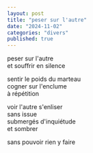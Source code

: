 ```yaml
---
layout: post
title: "peser sur l'autre"
date: "2024-11-02"
categories: "divers"
published: true
---
```



peser sur l'autre  
et souffrir en silence  

sentir le poids du marteau  
cogner sur l'enclume  
à répétition  

voir l'autre s'enliser  
sans issue  
submergés d'inquiétude  
et sombrer  

sans pouvoir rien y faire  
